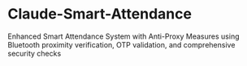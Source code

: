 # Claude-Smart-Attendance
Enhanced Smart Attendance System with Anti-Proxy Measures using Bluetooth proximity verification, OTP validation, and comprehensive security checks
